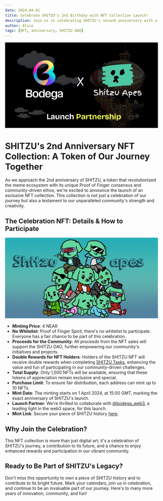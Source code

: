 ```yaml
---
date: 2024-04-01
title: Celebrate SHITZU's 2nd Birthday with NFT Collection Launch!
description: Join us in celebrating SHITZU's second anniversary with a special NFT collection, designed to honor our community's journey and support the SHITZU DAO.
author: Alice
tags: [NFT, anniversary, SHITZU DAO]
---
```


![thumbnail](./thumbnail.jpeg)

# SHITZU's 2nd Anniversary NFT Collection: A Token of Our Journey Together

As we approach the 2nd anniversary of SHITZU, a token that revolutionized the meme ecosystem with its unique Proof of Finger consensus and community-driven ethos, we're excited to announce the launch of an exclusive NFT collection. This collection is not just a celebration of our journey but also a testament to our unparalleled community's strength and creativity.

## The Celebration NFT: Details & How to Participate

![nftpreview](./preview.png)

- **Minting Price**: 4 NEAR
- **No Whitelist**: Proof of Finger Spirit, there's no whitelist to participate. Everyone has a fair chance to be part of this celebration.
- **Proceeds for the Community**: All proceeds from the NFT sales will support the SHITZU DAO, further empowering our community's initiatives and projects.
- **Double Rewards for NFT Holders**: Holders of the SHITZU NFT will receive double rewards when completing [SHITZU Tasks](https://t.me/ShitzuTasks), enhancing the value and fun of participating in our community-driven challenges.
- **Total Supply**: Only 1,000 NFTs will be available, ensuring that these tokens of appreciation remain exclusive and special.
- **Purchase Limit**: To ensure fair distribution, each address can mint up to 10 NFTs.
- **Mint Date**: The minting starts on 1 April 2024, at 15:00 GMT, marking the exact anniversary of SHITZU's launch.
- **Launch Partner**: We're thrilled to collaborate with [@bodega_web3](https://twitter.com/bodega_web3), a leading light in the web3 space, for this launch.
- **Mint Link**: Secure your piece of SHITZU history [here](https://side.xyz/bodega).

## Why Join the Celebration?

This NFT collection is more than just digital art; it's a celebration of SHITZU's journey, a contribution to its future, and a chance to enjoy enhanced rewards and participation in our vibrant community.

## Ready to Be Part of SHITZU's Legacy?

Don't miss this opportunity to own a piece of SHITZU history and to contribute to its bright future. Mark your calendars, join us in celebration, and continue to be an invaluable part of our journey. Here's to many more years of innovation, community, and fun!
